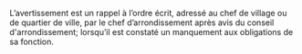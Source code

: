 L’avertissement est un rappel à l’ordre écrit, adressé au chef de village ou de quartier de ville, par le chef d’arrondissement après avis du conseil d'arrondissement; lorsqu’il est constaté un manquement aux obligations de sa fonction.
